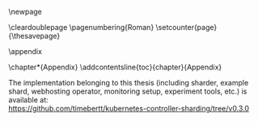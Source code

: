 \newpage

\cleardoublepage
\pagenumbering{Roman}
\setcounter{page}{\thesavepage}

\appendix

\chapter*{Appendix}
\addcontentsline{toc}{chapter}{Appendix}

The implementation belonging to this thesis (including sharder, example shard, webhosting operator, monitoring setup, experiment tools, etc.) is available at:  
<https://github.com/timebertt/kubernetes-controller-sharding/tree/v0.3.0>
